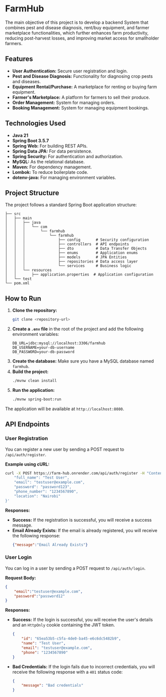 # FarmHub

The main objective of this project is to develop a backend System that combines pest and disease diagnosis, rent/buy equipment, and farmer marketplace functionalities, which further enhances farm productivity, reducing post-harvest losses, and improving market access for smallholder farmers.

## Features

*   **User Authentication:** Secure user registration and login.
*   **Pest and Disease Diagnosis:** Functionality for diagnosing crop pests and diseases.
*   **Equipment Rental/Purchase:** A marketplace for renting or buying farm equipment.
*   **Farmer's Marketplace:** A platform for farmers to sell their produce.
*   **Order Management:** System for managing orders.
*   **Booking Management:** System for managing equipment bookings.

## Technologies Used

*   **Java 21**
*   **Spring Boot 3.5.7**
*   **Spring Web:** For building REST APIs.
*   **Spring Data JPA:** For data persistence.
*   **Spring Security:** For authentication and authorization.
*   **MySQL:** As the relational database.
*   **Maven:** For dependency management.
*   **Lombok:** To reduce boilerplate code.
*   **dotenv-java:** For managing environment variables.

## Project Structure

The project follows a standard Spring Boot application structure:

```
├── src
│   ├── main
│   │   ├── java
│   │   │   └── com
│   │   │       └── farmhub
│   │   │           └── farmhub
│   │   │               ├── config       # Security configuration
│   │   │               ├── controllers  # API endpoints
│   │   │               ├── dto          # Data Transfer Objects
│   │   │               ├── enums        # Application enums
│   │   │               ├── models       # JPA Entities
│   │   │               ├── repositories # Data access layer
│   │   │               └── services     # Business logic
│   │   └── resources
│   │       ├── application.properties  # Application configuration
│   └── test
└── pom.xml
```

## How to Run

1.  **Clone the repository:**
    ```bash
    git clone <repository-url>
    ```
2.  **Create a `.env` file** in the root of the project and add the following environment variables:
    ```
    DB_URL=jdbc:mysql://localhost:3306/farmhub
    DB_USERNAME=your-db-username
    DB_PASSWORD=your-db-password
    ```
3.  **Create the database:** Make sure you have a MySQL database named `farmhub`.
4.  **Build the project:**
    ```bash
    ./mvnw clean install
    ```
5.  **Run the application:**
    ```bash
    ./mvnw spring-boot:run
    ```
The application will be available at `http://localhost:8080`.

## API Endpoints

### User Registration

You can register a new user by sending a POST request to `/api/auth/register`.

**Example using cURL:**

```bash
curl -X POST https://farm-hub.onrender.com/api/auth/register -H "Content-Type: application/json" -d '{
    "full_name": "Test User",
    "email": "testuser@example.com",
    "password": "password123",
    "phone_number": "1234567890",
    "location": "Nairobi"
}'
```

**Responses:**

*   **Success:** If the registration is successful, you will receive a success message.
*   **Email Already Exists:** If the email is already registered, you will receive the following response:
    ```json
    {"message":"Email Already Exists"}
    ```

### User Login

You can log in a user by sending a POST request to `/api/auth/login`.

**Request Body:**
```json
{
    "email":"testuser@example.com",
    "password":"password12"
}
```

**Responses:**

*   **Success:** If the login is successful, you will receive the user's details and an `HttpOnly` cookie containing the JWT token.
    ```json
    {
        "id": "65ea53b5-c5fa-4de0-ba45-e6c6dc5482b9",
        "name": "Test User",
        "email": "testuser@example.com",
        "phone": "1234567890"
    }
    ```
*   **Bad Credentials:** If the login fails due to incorrect credentials, you will receive the following response with a `401` status code:
    ```json
    {
        "message": "Bad credentials"
    }
    ```
